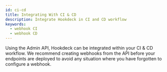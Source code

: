 ```yaml
---
id: ci-cd
title: Integrating With CI & CD
description: Integrate Hookdeck in CI and CD workflow
keywords:
  - webhook CI
  - webhook CD
---
```


Using the Admin API, Hookdeck can be integrated within your CI & CD workflow. We recommend creating webhooks from the API before your endpoints are deployed to avoid any situation where you have forgotten to configure a webhook.
